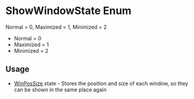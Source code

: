 <properties generated="1" SortOrder="990" />

# ShowWindowState Enum

Normal = 0, Maximized = 1, Minimized = 2

* Normal = 0
* Maximized = 1
* Minimized = 2

## Usage
* [WinPosSize](WinPosSize.md).state - Stores the position and size of each window, so they can be shown in the same place again

